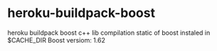 # heroku-buildpack-boost
heroku buildpack boost c++ lib
compilation static of boost instaled in $CACHE_DIR
Boost versiom: 1.62

